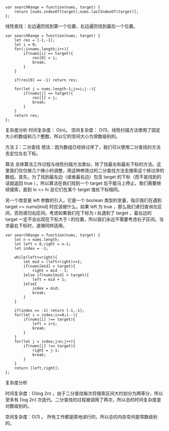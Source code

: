 ```
var searchRange = function(nums, target) {
    return [nums.indexOf(target),nums.lastIndexOf(target)];
};
```

线性查找：左边遍历找到第一个位置，右边遍历找到最后一个位置。
```
var searchRange = function(nums, target) {
    let res = [-1,-1];
    let i = 0;
    for(;i<nums.length;i++){
        if(nums[i] == target){
            res[0] = i;
            break;
        }
    }

    if(res[0] == -1) return res;

    for(let j = nums.length-1;j>=i;j--){
        if(nums[j] == target){
            res[1] = j;
            break;
        }
    }
    return res;
};
```
复杂度分析
时间复杂度： O(n)。
空间复杂度： O(1)。线性扫描方法使用了固定大小的数组和几个整数，所以它的空间大小为常数级别的。


方法 2：二分查找
想法：因为数组已经排过序了，我们可以使用二分查找的方法去定位左右下标。

算法
总体算法工作过程与线性扫描方法类似，除了找最左和最右下标的方法。这里我们仅仅做几个微小的调整，用这种修改过的二分查找方法去搜索这个排过序的数组。首先，为了找到最左边（或者最右边）包含 target 的下标（而不是找到的话就返回 true ），所以算法在我们找到一个 target 后不能马上停止。我们需要继续搜索，直到 lo == hi 且它们在某个 target 值处下标相同。

另一个改变是 left 参数的引入，它是一个 boolean 类型的变量，指示我们在遇到 target == nums[mid] 时应该做什么。如果 left 为 true ，那么我们递归查询左区间，否则递归右区间。考虑如果我们在下标为 i 处遇到了 target ，最左边的 target 一定不会出现在下标大于 i 的位置，所以我们永远不需要考虑右子区间。当求最右下标时，道理同样适用。
```
var searchRange = function(nums, target) {
    let n = nums.length;
    let left = 0,right = n-1;
    let index = -1;

    while(left<=right){
        let mid = (left+right)>>1;
        if(nums[mid] > target){
            right = mid - 1;
        }else if(nums[mid] < target){
            left = mid + 1;
        }else{
            index = mid;
            break;
        }
    }

    if(index == -1) return [-1,-1];
    for(let i = index;i>=0;i--){
        if(nums[i] !== target){
            left = i+1;
            break;
        }
    }
    for(let j = index;j<n;j++){
        if(nums[j] !== target){
            right = j-1;
            break;
        }
    }
    return [left,right];
};
```
复杂度分析

时间复杂度：O(log 2n) 。由于二分查找每次将搜索区间大约划分为两等分，所以至多有 ⌈log 2n⌉ 次迭代。二分查找的过程被调用了两次，所以总的时间复杂度是对数级别的。

空间复杂度：O(1) 。
所有工作都是原地进行的，所以总的内存空间是常数级别的。
